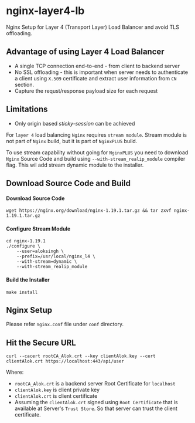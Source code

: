 # nginx-layer4-lb
Nginx Setup for Layer 4 (Transport Layer) Load Balancer and avoid TLS offloading.

## Advantage of using Layer 4 Load Balancer
- A single TCP connection end-to-end - from client to backend server
- No SSL offloading - this is important when server needs to authenticate a client using `X.509` certificate and extract user information from `CN` section.
- Capture the requst/response payload size for each request

## Limitations
- Only origin based _sticky-session_ can be achieved


For `layer 4` load balancing `Nginx` requires `stream module`. Stream module is not part of `Nginx` build, but it is part of `NginxPLUS` build.

To use stream capability without going for `NginxPLUS` you need to download `Nginx` Source Code and build using `--with-stream_realip_module` compiler flag. This wil add stream dynamic module to the installer.

## Download Source Code and Build

#### Download Source Code
    wget https://nginx.org/download/nginx-1.19.1.tar.gz && tar zxvf nginx-1.19.1.tar.gz

#### Configure Stream Module
    cd nginx-1.19.1
    ./configure \
    	--user=aloksingh \
        --prefix=/usr/local/nginx_l4 \
        --with-stream=dynamic \
        --with-stream_realip_module

#### Build the Installer
    make install

## Nginx Setup
Please refer `nginx.conf` file under `conf` directory.

## Hit the Secure URL
    curl --cacert rootCA_Alok.crt --key clientAlok.key --cert clientAlok.crt https://localhost:443/api/user
    
   Where:
   - `rootCA_Alok.crt` is a backend server Root Certificate for `localhost`
   - `clientAlok.key` is client private key
   - `clientAlok.crt` is client certificate
   - Assuming the `clientAlok.crt` signed using `Root Certificate` that is available at Server's `Trust Store`. So that server can trust the client certificate.
